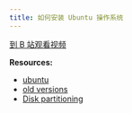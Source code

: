 ```yaml
---
title: 如何安装 Ubuntu 操作系统
---
```


[到 B 站观看视频](https://www.bilibili.com/video/av96033305)


__Resources:__

- [ubuntu](http://www.ubuntu.com)
- [old versions](http://releases.ubuntu.com)
- [Disk partitioning](http://en.wikipedia.org/wiki/Disk_partitioning)
